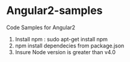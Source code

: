 # Angular2-samples
Code Samples for Angular2 <br/>
1. Install npm : sudo apt-get install npm  <br/>
2. npm install dependecies from package.json  <br/>
3. Insure Node version is greater than v4.0



